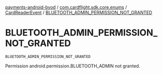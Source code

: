 [payments-android-byod](../../index.md) / [com.cardflight.sdk.core.enums](../index.md) / [CardReaderEvent](index.md) / [BLUETOOTH_ADMIN_PERMISSION_NOT_GRANTED](./-b-l-u-e-t-o-o-t-h_-a-d-m-i-n_-p-e-r-m-i-s-s-i-o-n_-n-o-t_-g-r-a-n-t-e-d.md)

# BLUETOOTH_ADMIN_PERMISSION_NOT_GRANTED

`BLUETOOTH_ADMIN_PERMISSION_NOT_GRANTED`

Permission android.permission.BLUETOOTH_ADMIN not granted.

